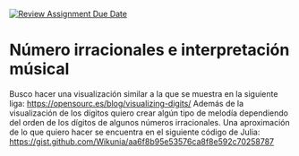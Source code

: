 [![Review Assignment Due Date](https://classroom.github.com/assets/deadline-readme-button-24ddc0f5d75046c5622901739e7c5dd533143b0c8e959d652212380cedb1ea36.svg)](https://classroom.github.com/a/5S9yNtNr)


# Número irracionales e interpretación músical

Busco hacer una visualización similar a la que se muestra en la siguiente liga: https://opensourc.es/blog/visualizing-digits/
Además de la visualización de los dígitos quiero crear algún tipo de melodía dependiendo del orden de los dígitos de algunos números irracionales.
Una aproximación de lo que quiero hacer se encuentra en el siguiente código de Julia: https://gist.github.com/Wikunia/aa6f8b95e53576ca8f8e592c70258787